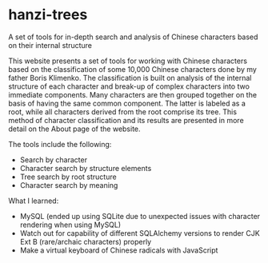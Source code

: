 # hanzi-trees
A set of tools for in-depth search and analysis of Chinese characters based on their internal structure

This website presents a set of tools for working with Chinese characters based on the classification of some 10,000 Chinese characters done by my father Boris Klimenko. The classification is built on analysis of the internal structure of each character and break-up of complex characters into two immediate components. Many characters are then grouped together on the basis of having the same common component. The latter is labeled as a root, while all characters derived from the root comprise its tree. This method of character classification and its results are presented in more detail on the About page of the website.

The tools include the following:
* Search by character
* Character search by structure elements
* Tree search by root structure
* Character search by meaning

What I learned:
* MySQL (ended up using SQLite due to unexpected issues with character rendering when using MySQL)
* Watch out for capability of different SQLAlchemy versions to render CJK Ext B (rare/archaic characters) properly
* Make a virtual keyboard of Chinese radicals with JavaScript


